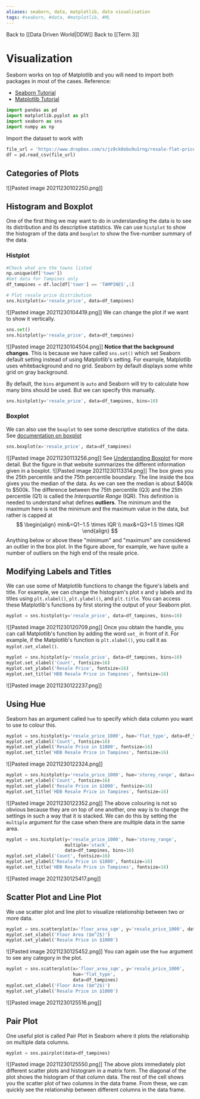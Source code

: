 ```yaml
---
aliases: seaborn, data, matplotlib, data visualisation
tags: #seaborn, #data, #matplotlib, #ML
---
```

Back to [[Data Driven World|DDW]]
Back to [[Term 3]]
# Visualization
Seaborn works on top of Matplotlib and you will need to import both packages in most of the cases.
Reference:
-   [Seaborn Tutorial](https://seaborn.pydata.org/tutorial.html)
-   [Matplotlib Tutorial](https://matplotlib.org/stable/tutorials/index.html)

```py
import pandas as pd
import matplotlib.pyplot as plt
import seaborn as sns
import numpy as np
```
Import the dataset to work with
```py
file_url = 'https://www.dropbox.com/s/jz8ck0obu9u1rng/resale-flat-prices-based-on-registration-date-from-jan-2017-onwards.csv?raw=1'
df = pd.read_csv(file_url)
```
## Categories of Plots
![[Pasted image 20211230102250.png]]
## Histogram and Boxplot
One of the first thing we may want to do in understanding the data is to see its distribution and its descriptive statistics.
We can use `histplot` to show the histogram of the data and `boxplot` to show the five-number summary of the data.

### Histplot
```py
#Check what are the towns listed
np.unique(df['town'])
#Get data for Tampines only
df_tampines = df.loc[df['town'] == 'TAMPINES',:]

# Plot resale price distribution
sns.histplot(x='resale_price', data=df_tampines)
```
![[Pasted image 20211230104419.png]]
We can change the plot if we want to show it vertically.
```py
sns.set()
sns.histplot(y='resale_price', data=df_tampines)
```
![[Pasted image 20211230104504.png]]
**Notice that the background changes**. This is because we have called `sns.set()` which set Seaborn default setting instead of using Matplotlib's setting. For example, Matplotlib uses whitebackground and no grid. Seaborn by default displays some white grid on gray background.

By default, the `bins` argument is `auto` and Seaborn will try to calculate how many bins should be used. But we can specify this manually.
```py
sns.histplot(y='resale_price', data=df_tampines, bins=10)
```

### Boxplot
We can also use the `boxplot` to see some descriptive statistics of the data.
See [documentation on boxplot](https://seaborn.pydata.org/generated/seaborn.boxplot.html)
```py
sns.boxplot(x='resale_price', data=df_tampines)
```
![[Pasted image 20211230113256.png]]
See [Understanding Boxplot](https://towardsdatascience.com/understanding-boxplots-5e2df7bcbd51) for more detail. But the figure in that website summarizes the different information given in a boxplot.
![[Pasted image 20211230113314.png]]
The box gives you the 25th percentile and the 75th percentile boundary. The line inside the box gives you the median of the data. As we can see the median is about $400k to $500k. The difference between the 75th percentile (Q3) and the 25th percentile (Q1) is called the _Interquartile Range_ (IQR). This definition is needed to understand what defines **outliers**. The minimum and the maximum here is not the minimum and the maximum value in the data, but rather is capped at
$$
\begin{align}
min&=Q1−1.5 \times IQR \\ 
max&=Q3+1.5 \times IQR
\end{align}
$$
Anything below or above these "minimum" and "maximum" are considered an outlier in the box plot. In the figure above, for example, we have quite a number of outliers on the high end of the resale price.
## Modifying Labels and Titles
We can use some of Matplotlib functions to change the figure's labels and title. For example, we can change the histogram's plot x and y labels and its titles using `plt.xlabel()`, `plt.ylabel()`, and `plt.title`. You can access these Matplotlib's functions by first storing the output of your Seaborn plot.
```py
myplot = sns.histplot(y='resale_price', data=df_tampines, bins=10)
```
![[Pasted image 20211230120709.png]]
Once you obtain the handle, you can call Matplotlib's function by adding the word `set_` in front of it. For example, if the Matplotlib's function is `plt.xlabel()`, you call it as `myplot.set_xlabel()`.
```py
myplot = sns.histplot(y='resale_price', data=df_tampines, bins=10)
myplot.set_xlabel('Count', fontsize=16)
myplot.set_ylabel('Resale Price', fontsize=16)
myplot.set_title('HDB Resale Price in Tampines', fontsize=16)
```
![[Pasted image 20211230122237.png]]
## Using Hue
Seaborn has an argument called `hue` to specify which data column you want to use to colour this.
```py
myplot = sns.histplot(y='resale_price_1000', hue='flat_type', data=df_tampines, bins=10)
myplot.set_xlabel('Count', fontsize=16)
myplot.set_ylabel('Resale Price in $1000', fontsize=16)
myplot.set_title('HDB Resale Price in Tampines', fontsize=16)
```
![[Pasted image 20211230122324.png]]
```py
myplot = sns.histplot(y='resale_price_1000', hue='storey_range', data=df_tampines, bins=10)
myplot.set_xlabel('Count', fontsize=16)
myplot.set_ylabel('Resale Price in $1000', fontsize=16)
myplot.set_title('HDB Resale Price in Tampines', fontsize=16)
```
![[Pasted image 20211230122352.png]]
The above colouring is not so obvious because they are on top of one another, one way is to change the settings in such a way that it is stacked. We can do this by setting the `multiple` argument for the case when there are multiple data in the same area.
```py
myplot = sns.histplot(y='resale_price_1000', hue='storey_range', 
                      multiple='stack',
                      data=df_tampines, bins=10)
myplot.set_xlabel('Count', fontsize=16)
myplot.set_ylabel('Resale Price in $1000', fontsize=16)
myplot.set_title('HDB Resale Price in Tampines', fontsize=16)
```
![[Pasted image 20211230125417.png]]
## Scatter Plot and Line Plot
We use scatter plot and line plot to visualize relationship between two or more data.
```py
myplot = sns.scatterplot(x='floor_area_sqm', y='resale_price_1000', data=df_tampines)
myplot.set_xlabel('Floor Area ($m^2$)')
myplot.set_ylabel('Resale Price in $1000')
```
![[Pasted image 20211230125452.png]]
You can again use the `hue` argument to see any category in the plot.
```py
myplot = sns.scatterplot(x='floor_area_sqm', y='resale_price_1000', 
                         hue='flat_type',
                         data=df_tampines)
myplot.set_xlabel('Floor Area ($m^2$)')
myplot.set_ylabel('Resale Price in $1000')
```
![[Pasted image 20211230125516.png]]
## Pair Plot
One useful plot is called Pair Plot in Seaborn where it plots the relationship on multiple data columns.
```py
myplot = sns.pairplot(data=df_tampines)
```
![[Pasted image 20211230125550.png]]
The above plots immediately plot different scatter plots and histogram in a matrix form. The diagonal of the plot shows the histogram of that column data. The rest of the cell shows you the scatter plot of two columns in the data frame. From these, we can quickly see the relationship between different columns in the data frame.
